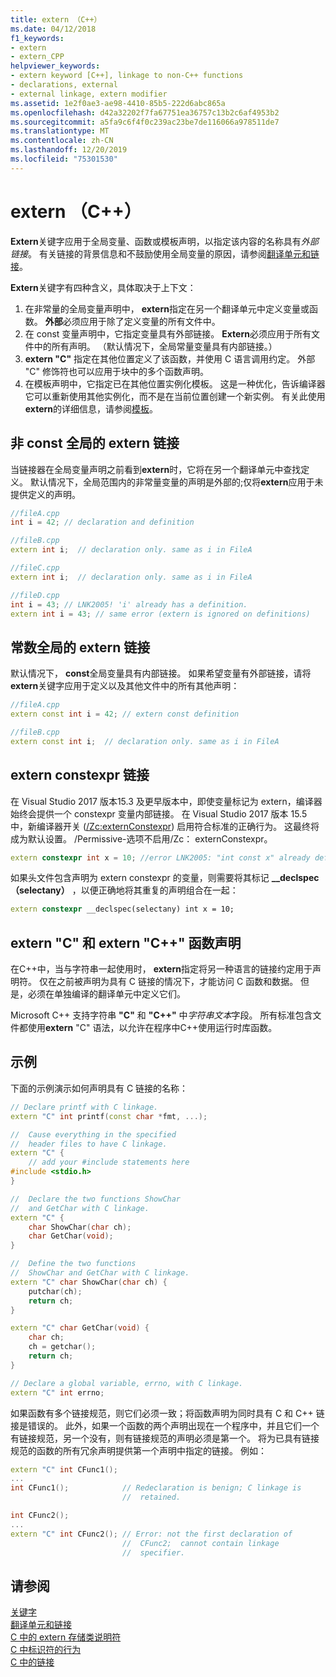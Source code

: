 ```yaml
---
title: extern （C++）
ms.date: 04/12/2018
f1_keywords:
- extern
- extern_CPP
helpviewer_keywords:
- extern keyword [C++], linkage to non-C++ functions
- declarations, external
- external linkage, extern modifier
ms.assetid: 1e2f0ae3-ae98-4410-85b5-222d6abc865a
ms.openlocfilehash: d42a32202f7fa67751ea36757c13b2c6af4953b2
ms.sourcegitcommit: a5fa9c6f4f0c239ac23be7de116066a978511de7
ms.translationtype: MT
ms.contentlocale: zh-CN
ms.lasthandoff: 12/20/2019
ms.locfileid: "75301530"
---
```

# <a name="extern-c"></a>extern （C++）

**Extern**关键字应用于全局变量、函数或模板声明，以指定该内容的名称具有*外部链接*。 有关链接的背景信息和不鼓励使用全局变量的原因，请参阅[翻译单元和链接](program-and-linkage-cpp.md)。

**Extern**关键字有四种含义，具体取决于上下文：

1. 在非常量的全局变量声明中， **extern**指定在另一个翻译单元中定义变量或函数。 **外部**必须应用于除了定义变量的所有文件中。
1. 在 const 变量声明中，它指定变量具有外部链接。 **Extern**必须应用于所有文件中的所有声明。 （默认情况下，全局常量变量具有内部链接。）
1. **extern "C"** 指定在其他位置定义了该函数，并使用 C 语言调用约定。 外部 "C" 修饰符也可以应用于块中的多个函数声明。
1. 在模板声明中，它指定已在其他位置实例化模板。 这是一种优化，告诉编译器它可以重新使用其他实例化，而不是在当前位置创建一个新实例。 有关此使用**extern**的详细信息，请参阅[模板](templates-cpp.md)。

## <a name="extern-linkage-for-non-const-globals"></a>非 const 全局的 extern 链接

当链接器在全局变量声明之前看到**extern**时，它将在另一个翻译单元中查找定义。 默认情况下，全局范围内的非常量变量的声明是外部的;仅将**extern**应用于未提供定义的声明。

```cpp
//fileA.cpp
int i = 42; // declaration and definition

//fileB.cpp
extern int i;  // declaration only. same as i in FileA

//fileC.cpp
extern int i;  // declaration only. same as i in FileA

//fileD.cpp
int i = 43; // LNK2005! 'i' already has a definition.
extern int i = 43; // same error (extern is ignored on definitions)
```

## <a name="extern-linkage-for-const-globals"></a>常数全局的 extern 链接

默认情况下， **const**全局变量具有内部链接。 如果希望变量有外部链接，请将**extern**关键字应用于定义以及其他文件中的所有其他声明：

```cpp
//fileA.cpp
extern const int i = 42; // extern const definition

//fileB.cpp
extern const int i;  // declaration only. same as i in FileA
```

## <a name="extern-constexpr-linkage"></a>extern constexpr 链接

在 Visual Studio 2017 版本15.3 及更早版本中，即使变量标记为 extern，编译器始终会提供一个 constexpr 变量内部链接。 在 Visual Studio 2017 版本 15.5 中，新编译器开关 ([/Zc:externConstexpr](../build/reference/zc-externconstexpr.md)) 启用符合标准的正确行为。 这最终将成为默认设置。 /Permissive-选项不启用/Zc： externConstexpr。

```cpp
extern constexpr int x = 10; //error LNK2005: "int const x" already defined
```

如果头文件包含声明为 extern constexpr 的变量，则需要将其标记 **__declspec （selectany）** ，以便正确地将其重复的声明组合在一起：

```cpp
extern constexpr __declspec(selectany) int x = 10;
```

## <a name="extern-c-and-extern-c-function-declarations"></a>extern "C" 和 extern "C++" 函数声明

在C++中，当与字符串一起使用时， **extern**指定将另一种语言的链接约定用于声明符。 仅在之前被声明为具有 C 链接的情况下，才能访问 C 函数和数据。 但是，必须在单独编译的翻译单元中定义它们。

Microsoft C++ 支持字符串 **"C"** 和 **"C++"** 中*字符串文本*字段。 所有标准包含文件都使用**extern** "C" 语法，以允许在程序中C++使用运行时库函数。

## <a name="example"></a>示例

下面的示例演示如何声明具有 C 链接的名称：

```cpp
// Declare printf with C linkage.
extern "C" int printf(const char *fmt, ...);

//  Cause everything in the specified
//  header files to have C linkage.
extern "C" {
    // add your #include statements here
#include <stdio.h>
}

//  Declare the two functions ShowChar
//  and GetChar with C linkage.
extern "C" {
    char ShowChar(char ch);
    char GetChar(void);
}

//  Define the two functions
//  ShowChar and GetChar with C linkage.
extern "C" char ShowChar(char ch) {
    putchar(ch);
    return ch;
}

extern "C" char GetChar(void) {
    char ch;
    ch = getchar();
    return ch;
}

// Declare a global variable, errno, with C linkage.
extern "C" int errno;
```

如果函数有多个链接规范，则它们必须一致；将函数声明为同时具有 C 和 C++ 链接是错误的。 此外，如果一个函数的两个声明出现在一个程序中，并且它们一个有链接规范，另一个没有，则有链接规范的声明必须是第一个。 将为已具有链接规范的函数的所有冗余声明提供第一个声明中指定的链接。 例如：

```cpp
extern "C" int CFunc1();
...
int CFunc1();            // Redeclaration is benign; C linkage is
                         //  retained.

int CFunc2();
...
extern "C" int CFunc2(); // Error: not the first declaration of
                         //  CFunc2;  cannot contain linkage
                         //  specifier.
```

## <a name="see-also"></a>请参阅

[关键字](../cpp/keywords-cpp.md)<br/>
[翻译单元和链接](program-and-linkage-cpp.md)<br/>
[C 中的 extern 存储类说明符](../c-language/extern-storage-class-specifier.md)<br/>
[C 中标识符的行为](../c-language/behavior-of-identifiers.md)<br/>
[C 中的链接](../c-language/linkage.md)